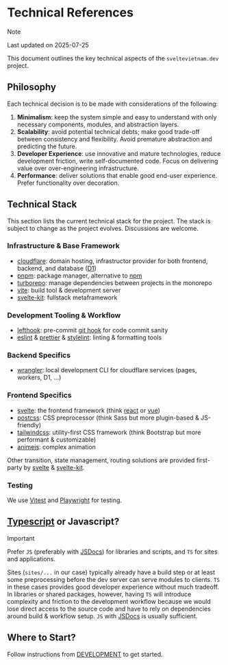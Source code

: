 # Technical References

> [!NOTE]
> Last updated on 2025-07-25

This document outlines the key technical aspects of the `sveltevietnam.dev` project.

## Philosophy

Each technical decision is to be made with considerations of the following:

1. **Minimalism**: keep the system simple and easy to understand with only necessary components, modules, and abstraction layers.
2. **Scalability**: avoid potential technical debts; make good trade-off between consistency and flexibility. Avoid premature abstraction and predicting the future.
3. **Developer Experience**: use innovative and mature technologies, reduce development friction, write self-documented code. Focus on delivering value over over-engineering infrastructure.
4. **Performance**: deliver solutions that enable good end-user experience. Prefer functionality over decoration.

## Technical Stack

This section lists the current technical stack for the project. The stack is subject to change as the project evolves. Discussions are welcome.

### Infrastructure & Base Framework

- [cloudflare]: domain hosting, infrastructor provider for both frontend, backend, and database ([D1][cloudflare.d1])
- [pnpm]: package manager, alternative to [npm]
- [turborepo]: manage dependencies between projects in the monorepo
- [vite]: build tool & development server
- [svelte-kit]: fullstack metaframework

### Development Tooling & Workflow

- [lefthook]: pre-commit [git hook](https://git-scm.com/docs/githooks) for code commit sanity
- [eslint] & [prettier] & [stylelint]: linting & formatting tools

### Backend Specifics

- [wrangler][cloudflare.wrangler]: local development CLI for cloudflare services (pages, workers, D1, ...)

### Frontend Specifics

- [svelte]: the frontend framework (think [react] or [vue])
- [postcss]: CSS preprocessor (think Sass but more plugin-based & JS-friendly)
- [tailwindcss]: utility-first CSS framework (think Bootstrap but more performant & customizable)
- [animejs]: complex animation

Other transition, state management, routing solutions are provided first-party by [svelte] & [svelte-kit].

### Testing

We use [Vitest] and [Playwright] for testing.

## [Typescript] or Javascript?

> [!IMPORTANT]
> Prefer `JS` (preferably with [JSDocs]) for libraries and scripts, and `TS` for sites and applications.

Sites (`sites/...` in our case) typically already have a build step or at least some preprocessing before the dev server can serve modules to clients. `TS` in these cases provides good developer experience without much tradeoff. In libraries or shared packages, however, having `TS` will introduce complexity and friction to the development workflow because we would lose direct access to the source code and have to rely on dependencies around build & workflow setup. `JS` with [JSDocs] is usually sufficient.

## Where to Start?

Follow instructions from [DEVELOPMENT](./DEVELOPMENT.md) to get started.

[cloudflare]: https://www.cloudflare.com/
[cloudflare.d1]: https://developers.cloudflare.com/d1/
[cloudflare.wrangler]: https://developers.cloudflare.com/workers/wrangler/
[typescript]: https://www.typescriptlang.org
[svelte]: https://svelte.dev/
[svelte-kit]: https://kit.svelte.dev/
[postcss]: https://postcss.org/
[tailwindcss]: https://tailwindcss.com/
[vite]: https://vitejs.dev/
[vitest]: https://vitest.dev/
[playwright]: https://playwright.dev/
[lint-staged]: https://github.com/okonet/lint-staged
[eslint]: https://eslint.org
[prettier]: https://prettier.io
[pnpm]: https://pnpm.io/
[npm]: https://github.com/npm
[stylelint]: https://stylelint.io/
[hygen]: https://www.hygen.io/
[react]: https://react.dev/
[vue]: https://vuejs.org/
[jsdocs]: https://www.typescriptlang.org/docs/handbook/jsdoc-supported-types.html
[lefthook]: https://github.com/evilmartians/lefthook
[animejs]: https://animejs.com/
[turborepo]: https://turborepo.org/
